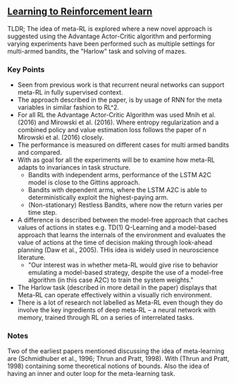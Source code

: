 ## [Learning to Reinforcement learn](https://arxiv.org/pdf/1611.05763.pdf)

TLDR; The idea of meta-RL is explored where a new novel approach is suggested using the Advantage Actor-Critic algorithm and performing varying experiments have been performed such as multiple settings for multi-armed bandits, the "Harlow" task and solving of mazes. 

### Key Points
- Seen from previous work is that recurrent neural networks can support meta-RL in fully supervised context.
- The approach described in the paper, is by usage of RNN for the meta variables in similar fashion to RL^2.
- For all RL the Advantage Actor-Critic Algorithm was used Mnih et al. (2016) and Mirowski et al. (2016). Where entropy regularization and a combined policy and value estimation loss follows the paper of n Mirowski et al. (2016) closely. 
- The performance is measured on different cases for multi armed bandits and compared. 
- With as goal for all the experiments will be to examine how meta-RL adapts to invariances in task structure.
    - Bandits with independent arms, performance of the LSTM A2C model is close to the Gittins approach.
    - Bandits with dependent arms, where the LSTM A2C is able to deterministically exploit the highest-paying arm. 
    - (Non-stationary) Restless Bandits, where now the return varies per time step.
- A difference is described between the model-free approach that caches values of actions in states e.g. TD(1) Q-Learning and a model-based approach that learns the internals of the environment and evaluates the value of actions at the time of decision making through look-ahead planning (Daw et al., 2005). THis idea is widely used in neuroscience literature.
    - "Our interest was in whether meta-RL would give rise to behavior emulating a model-based strategy, despite the use of a model-free algorithm (in this case A2C) to train the system weights."
- The Harlow task (described in more detail in the paper) displays that Meta-RL can operate effectively within a visually rich environment. 
- There is a lot of research not labelled as Meta-RL even though they do involve the key ingredients of deep meta-RL – a neural network with memory, trained through RL on a series of interrelated tasks.


### Notes
Two of the earliest papers mentioned discussing the idea of meta-learning are (Schmidhuber et al., 1996; Thrun and Pratt, 1998). With (Thrun and Pratt, 1998) containing some theoretical notions of bounds. Also the idea of having an inner and outer loop for the meta-learning task.